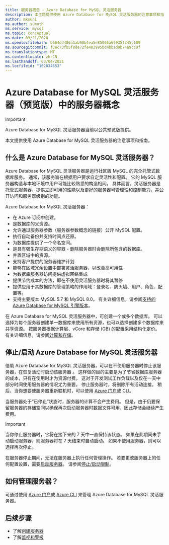 ```yaml
---
title: 服务器概念 - Azure Database for MySQL 灵活服务器
description: 本主题提供使用 Azure Database for MySQL 灵活服务器的注意事项和指南
author: mksuni
ms.author: sumuth
ms.service: mysql
ms.topic: conceptual
ms.date: 09/21/2020
ms.openlocfilehash: b664dd406a1ab90b4ea5e85005a69935f345c609
ms.sourcegitcommit: f3ec73fb5f8de72fe483995bd4bbad9b74a9cc9f
ms.translationtype: MT
ms.contentlocale: zh-CN
ms.lasthandoff: 03/04/2021
ms.locfileid: "102034653"
---
```

# <a name="server-concepts-in-azure-database-for-mysql-flexible-server-preview"></a>Azure Database for MySQL 灵活服务器（预览版）中的服务器概念

> [!IMPORTANT] 
> Azure Database for MySQL 灵活服务器当前以公共预览版提供。

本文提供使用 Azure Database for MySQL 灵活服务器的注意事项和指南。

## <a name="what-is-an-azure-database-for-mysql-flexible-server"></a>什么是 Azure Database for MySQL 灵活服务器？

Azure Database for MySQL 灵活服务器是运行社区版 MySQL 的完全托管式数据库服务。 通常，该服务旨在根据用户要求自定灵活性和配置。 它的 MySQL 服务器构造与本地环境中用户可能比较熟悉的构造相同。 具体而言，灵活服务器是托管式服务器，提供立即可用的性能以及更好的服务器可管理性和控制能力，并公开访问和服务器级别的功能。

Azure Database for MySQL 灵活服务器：

- 在 Azure 订阅中创建。
- 是数据库的父资源。
- 允许通过服务器参数（服务器参数概念的链接）公开 MySQL 配置。
- 执行自动备份并支持时间点还原。
- 为数据库提供了一个命名空间。
- 是具有强生存期语义的容器 - 删除服务器时会删除所包含的数据库。
- 并置区域中的资源。
- 支持客户提供的服务器维护计划
- 能够在区域冗余设置中部署灵活服务器，以改善高可用性
- 为数据库服务器访问提供虚拟网络集成
- 提供节约成本的方法，即在不使用灵活服务器时将其暂停
- 提供应用于其数据库的管理策略的作用域：登录名、防火墙、用户、角色、配置等。
- 支持主要版本 MySQL 5.7 和 MySQL 8.0。 有关详细信息，请参阅[支持的 Azure Database for MySQL 引擎版本](./../concepts-supported-versions.md)。

在 Azure Database for MySQL 灵活服务器中，可创建一个或多个数据库。 可以选择为每个服务器创建单一数据库来使用所有资源，也可以选择创建多个数据库来共享资源。 按服务器根据计算层、vCore 和存储 (GB) 的配置采用结构化定价。 有关详细信息，请参阅[计算和存储](./concepts-compute-storage.md)。

## <a name="stopstart-an-azure-database-for-mysql-flexible-server"></a>停止/启动 Azure Database for MySQL 灵活服务器

借助 Azure Database for MySQL 灵活服务器，可以在不使用服务器时停止该服务器，在恢复活动时启动该服务器 。 这样做的目的主要是为了节省数据库服务器的成本，只有在使用时才为资源付费。 这对于开发测试工作负载以及仅在一天中部分时间使用服务器的情况尤为重要。 停止服务器时，将删除所有活动连接。 稍后，当你想要使服务器重新联机时，可以使用 [Azure 门户](how-to-stop-start-server-portal.md)或 CLI。

当服务器处于“已停止”状态时，服务器的计算不会产生费用。 但是，由于仍要保留服务器的存储空间以确保再次启动服务器时数据文件可用，因此存储会继续产生费用。

> [!IMPORTANT]
> 当你停止服务器时，它将在接下来的 7 天中一直保持该状态。 如果在此期间未手动启动服务器，则服务器将在 7 天结束时自动启动。 如果不使用服务器，则可以选择再次停止。

在服务器停止期间，无法在服务器上执行任何管理操作。 若要更改服务器上的任何配置设置，需要[启动服务器](how-to-stop-start-server-portal.md)。 请参阅[停止/启动限制](./concepts-limitations.md#stopstart-operation)。

## <a name="how-do-i-manage-a-server"></a>如何管理服务器？

可通过使用 [Azure 门户](./quickstart-create-server-portal.md)或 [Azure CLI](./quickstart-create-server-cli.md) 来管理 Azure Database for MySQL 灵活服务器。

## <a name="next-steps"></a>后续步骤

-   了解[创建服务器](./quickstart-create-server-portal.md)
-   了解[监视和警报](./how-to-alert-on-metric.md)

